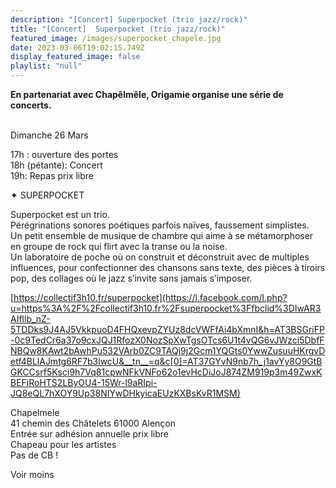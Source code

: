 ```yaml
---
description: "[Concert] Superpocket (trio jazz/rock)"
title: "[Concert]  Superpocket (trio jazz/rock)"
featured_image: /images/superpocket_chapele.jpg
date: 2023-03-06T19:02:15.749Z
display_featured_image: false
playlist: "null"
---
```

**En partenariat avec Chapêlmêle, Origamie organise une série de concerts.**

\
Dimanche 26 Mars

17h : ouverture des portes\
18h (pétante): Concert\
19h: Repas prix libre

✦ SUPERPOCKET

Superpocket est un trio.\
Pérégrinations sonores poétiques parfois naïves, faussement simplistes.\
Un petit ensemble de musique de chambre qui aime à se métamorphoser en groupe de rock qui flirt avec la transe ou la noise.\
Un laboratoire de poche où on construit et déconstruit avec de multiples influences, pour confectionner des chansons sans texte, des pièces à tiroirs pop, des collages où le jazz s’invite sans jamais s’imposer.

[https://collectif3h10.fr/superpocket](https://l.facebook.com/l.php?u=https%3A%2F%2Fcollectif3h10.fr%2Fsuperpocket%3Ffbclid%3DIwAR3AIfllb_nZ-5TDDks9J4AJ5VkkpuoD4FHQxevpZYUz8dcVWFfAi4bXmnI&h=AT3BSGriFP-0c9TedCr6a37o9cxJQJ1RfozX0NozSpXwTgsOTcs6U1t4vQG6vJWzci5DbfFNBQw8KAwt2bAwhPu532VArb0ZC9TAQj9j2Gcm1YQGts0YwwZusuuHKrgvDetf4BLlAJmtg6RF7b3lwcU&__tn__=q&c[0]=AT37GYvN9nb7h_j1avYy8O9GtBGKCCsrf5Ksci9h7Vq81cpwNFkVNFo62o1evHcDiJoJ874ZM919p3m49ZwxKBEFiRoHTS2LByOU4-15Wr-l9aRIpi-JQ8eQL7hXOY9Up38NIYwDHkyicaEUzKXBsKvR1MSM)

Chapelmele\
41 chemin des Châtelets 61000 Alençon\
Entrée sur adhésion annuelle prix libre\
Chapeau pour les artistes\
Pas de CB ! 

Voir moins